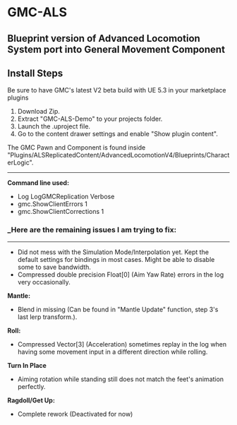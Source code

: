 # GMC-ALS
## Blueprint version of Advanced Locomotion System port into General Movement Component
## Install Steps
Be sure to have GMC's latest V2 beta build with UE 5.3 in your marketplace plugins
1. Download Zip.
2. Extract "GMC-ALS-Demo" to your projects folder.
3. Launch the .uproject file.
5. Go to the content drawer settings and enable "Show plugin content".
   
The GMC Pawn and Component is found inside "Plugins/ALSReplicatedContent/AdvancedLocomotionV4/Blueprints/CharacterLogic".

____________________________________
**Command line used:**
- Log LogGMCReplication Verbose
- gmc.ShowClientErrors 1
- gmc.ShowClientCorrections 1

### _Here are the remaining issues I am trying to fix:
_____________________________________
- Did not mess with the Simulation Mode/Interpolation yet. Kept the default settings for bindings in most cases. Might be able to disable some to save bandwidth.
- Compressed double precision Float[0] (Aim Yaw Rate) errors in the log very occasionally.
   
**Mantle:**
- Blend in missing (Can be found in "Mantle Update" function, step 3's last lerp transform.).
      
**Roll:**
- Compressed Vector[3] (Acceleration) sometimes replay in the log when having some movement input in a different direction while rolling.

**Turn In Place**
- Aiming rotation while standing still does not match the feet's animation perfectly.
   
**Ragdoll/Get Up:**
- Complete rework (Deactivated for now)
